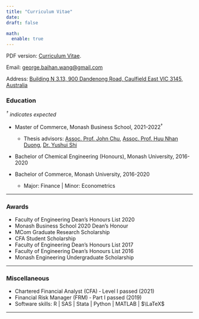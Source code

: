 ```yaml
---
title: "Curriculum Vitae"
date: 
draft: false

math:
  enable: true
---
```


PDF version: <a href="CV-GeorgeBaihanWang.pdf" target="_blank" rel="noopener noreferrer">Curriculum Vitae</a>.

Email: george.baihan.wang@gmail.com

Address: <u>Building N 3.13, 900 Dandenong Road, Caulfield East VIC 3145, Australia</u>

### Education
*$^\dagger$ indicates expected*  
* Master of Commerce, Monash Business School, 2021-2022$^\dagger$
  - Thesis advisors: [Assoc. Prof. John Chu](https://johnchungyenchu.org/), [Assoc. Prof. Huu Nhan Duong](https://research.monash.edu/en/persons/huu-nhan-duong), [Dr. Yushui Shi](https://sites.google.com/view/yushuis)
  
* Bachelor of Chemical Engineering (Honours), Monash University, 2016-2020

* Bachelor of Commerce, Monash University, 2016-2020
  - Major: Finance | Minor: Econometrics 
  


-----------------
### Awards
* Faculty of Engineering Dean’s Honours List 2020
* Monash Business School 2020 Dean’s Honour
* MCom Graduate Research Scholarship
* CFA Student Scholarship
* Faculty of Engineering Dean’s Honours List 2017
* Faculty of Engineering Dean’s Honours List 2016
* Monash Engineering Undergraduate Scholarship


----------------
### Miscellaneous
* Chartered Financial Analyst (CFA) ‑ Level I passed (2021)
* Financial Risk Manager (FRM) ‑ Part I passed (2019)
* Software skills: R | SAS | Stata | Python | MATLAB | $\LaTeX$

----------------
